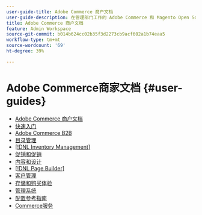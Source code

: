 ```yaml
---
user-guide-title: Adobe Commerce 商户文档
user-guide-description: 在管理部门工作的 Adobe Commerce 和 Magento Open Source 商户的文档和资源。
title: Adobe Commerce 商户文档
feature: Admin Workspace
source-git-commit: b014b624cc02b35f3d2273cb9acf602a1b74eaa5
workflow-type: tm+mt
source-wordcount: '69'
ht-degree: 39%

---
```


# Adobe Commerce商家文档 {#user-guides}

- [Adobe Commerce 商户文档](home.md)
- [快速入门](https://experienceleague.adobe.com/docs/commerce-admin/start/guide-overview.html)
- [Adobe Commerce B2B](https://experienceleague.adobe.com/docs/commerce-admin/b2b/guide-overview.html)
- [目录管理](https://experienceleague.adobe.com/docs/commerce-admin/catalog/guide-overview.html)
- [[!DNL Inventory Management]](https://experienceleague.adobe.com/docs/commerce-admin/inventory/guide-overview.html)
- [促销和促销](https://experienceleague.adobe.com/docs/commerce-admin/marketing/guide-overview.html)
- [内容和设计](https://experienceleague.adobe.com/docs/commerce-admin/content-design/guide-overview.html)
- [[!DNL Page Builder]](https://experienceleague.adobe.com/docs/commerce-admin/page-builder/guide-overview.html)
- [客户管理](https://experienceleague.adobe.com/docs/commerce-admin/customers/guide-overview.html)
- [存储和购买体验](https://experienceleague.adobe.com/docs/commerce-admin/stores-sales/guide-overview.html)
- [管理系统](https://experienceleague.adobe.com/docs/commerce-admin/systems/guide-overview.html)
- [配置参考指南](https://experienceleague.adobe.com/docs/commerce-admin/config/guide-overview.html)
- [Commerce服务](services.md)

